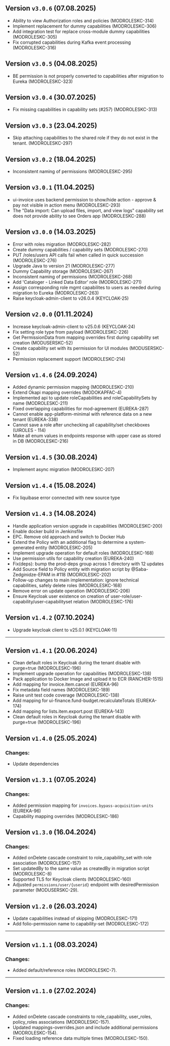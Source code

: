 ## Version `v3.0.6` (07.08.2025)
* Ability to view Authorization roles and policies (MODROLESKC-314)
* Implement replacement for dummy capabilities (MODROLESKC-306)
* Add integration test for replace cross-module dummy capabilities (MODROLESKC-305)
* Fix corrupted capabilities during Kafka event processing (MODROLESKC-316)

## Version `v3.0.5` (04.08.2025)
* BE permission is not properly converted to capabilities after migration to Eureka (MODROLESKC-323)

## Version `v3.0.4` (30.07.2025)
* Fix missing capabilities in capability sets (#257) (MODROLESKC-313)

## Version `v3.0.3` (23.04.2025)
* Skip attaching capabilities to the shared role if they do not exist in the tenant. (MODROLESKC-297)

## Version `v3.0.2` (18.04.2025)
* Inconsistent naming of permissions (MODROLESKC-295)

## Version `v3.0.1` (11.04.2025)
* ui-invoice uses backend permission to show/hide action - approve & pay not visible in action menu (MODROLESKC-293)
* The "Data import: Can upload files, import, and view logs" capability set does not provide ability to see Orders app (MODROLESKC-288)

## Version `v3.0.0` (14.03.2025)
* Error with roles migration (MODROLESKC-282)
* Create dummy capabilities / capability sets (MODROLESKC-270)
* PUT /roles/users API calls fail when called in quick succession (MODROLESKC-276)
* Upgrade Java to version 21 (MODROLESKC-277)
* Dummy Capability storage (MODROLESKC-267)
* Inconsistent naming of permissions (MODROLESKC-268)
* Add 'Cataloger - Linked Data Editor' role (MODROLESKC-271)
* Assign corresponding role mgmt capabilites to users as needed during migration to Eureka (MODROLESKC-263)
* Raise keycloak-admin-client to v26.0.4 (KEYCLOAK-25)

## Version `v2.0.0` (01.11.2024)
* Increase keycloak-admin-client to v25.0.6 (KEYCLOAK-24)
* Fix setting role type from payload (MODROLESKC-226)
* Get PermissionData from mapping overrides first during capability set creation (MODUSERSKC-52)
* Create capability set with its permission for UI modules (MODUSERSKC-52)
* Permission replacement support (MODROLESKC-214)

## Version `v1.4.6` (24.09.2024)
* Added dynamic permission mapping (MODROLESKC-210)
* Extend Okapi mapping overrides (MODOKAPFAC-4)
* Implemented api to update roleCapabilities and roleCapabilitySets by name (MODROLESKC-211)
* Fixed overlapping capabilities for mod-agreement (EUREKA-287)
* Cannot enable app-platform-minimal with reference data on a new tenant (EUREKA-338)
* Cannot save a role after unchecking all capability/set checkboxes (UIROLES - 114)
* Make all enum values in endpoints response with upper case as stored in DB (MODROLESKC-216)

## Version `v1.4.5` (30.08.2024)
* Implement async migration (MODROLESKC-207)

## Version `v1.4.4` (15.08.2024)
* Fix liquibase error connected with new source type

## Version `v1.4.3` (14.08.2024)
* Handle application version upgrade in capabilities (MODROLESKC-200)
* Enable docker build in Jenkinsfile
* EPC. Remove old approach and switch to Docker Hub
* Extend the Policy with an additional flag to determine a system-generated entity (MODROLESKC-205)
* Implement upgrade operation for default roles (MODROLESKC-168)
* Use permission utils for capability creation (EUREKA-240)
* Fix(deps): bump the prod-deps group across 1 directory with 12 updates
* Add Source field to Policy entity with migration script by @Saba-Zedginidze-EPAM in #118 (MODROLESKC-202)
* Follow-up changes to main implementation: ignore technical capabilities, safely delete roles (MODROLESKC-168)
* Remove error on update operation (MODROLESKC-206)
* Ensure Keycloak user existence on creation of user-role/user-capability/user-capabilityset relation (MODROLESKC-176)

## Version `v1.4.2` (07.10.2024)
* Upgrade keycloak client to v25.0.1 (KEYCLOAK-11)

---
## Version `v1.4.1` (20.06.2024)
* Clean default roles in Keycloak during the tenant disable with purge=true (MODROLESKC-196)
* Implement upgrade operation for capabilities (MODROLESKC-138)
* Pack application to Docker Image and upload it to ECR (RANCHER-1515)
* Add mapping for invoice.item.cancel (EUREKA-96)
* Fix metadata field names (MODROLESKC-189)
* Raise unit test code coverage (MODROLESKC-138)
* Add mapping for ui-finance.fund-budget.recalculateTotals (EUREKA-174)
* Add mapping for lists.item.export.post (EUREKA-143)
* Clean default roles in Keycloak during the tenant disable with purge=true (MODROLESKC-196)

## Version `v1.4.0` (25.05.2024)
### Changes:
* Update dependencies

## Version `v1.3.1` (07.05.2024)
### Changes:
* Added permission mapping for `invoices.bypass-acquisition-units` (EUREKA-96)
* Capability mapping overrides (MODROLESKC-186)

## Version `v1.3.0` (16.04.2024)
### Changes:
* Added onDelete cascade constraint to role_capability_set with role association (MODROLESKC-157)
* Set updatedBy to the same value as createdBy in migration script (MODROLESKC-8)
* Supported TLS for Keycloak clients (MODROLESKC-160)
* Adjusted `permissions/user/{userid}` endpoint with desiredPermission parameter (MODUSERSKC-29).

## Version `v1.2.0` (26.03.2024)
* Update capabilities instead of skipping (MODROLESKC-171)
* Add folio-permission name to capability-set (MODROLESKC-172)

---
## Version `v1.1.1` (08.03.2024)
### Changes:
* Added default/reference roles (MODROLESKC-7).

---
## Version `v1.1.0` (27.02.2024)
### Changes:
* Added onDelete cascade constraints to role_capability, user_roles, policy_roles associations (MODROLESKC-157).
* Updated mappings-overrides.json and include additional permissions (MODROLESKC-154).
* Fixed loading reference data multiple times (MODROLESKC-150).
